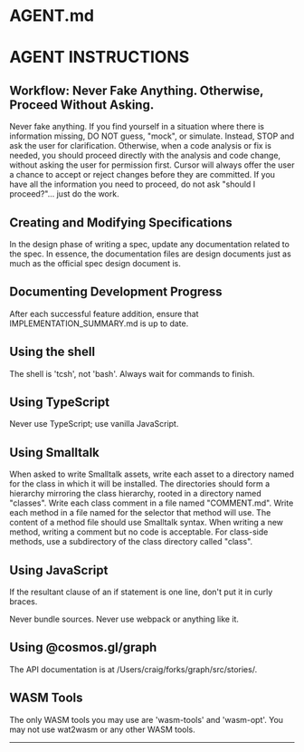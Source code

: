 # AGENT.md

# AGENT INSTRUCTIONS

## Workflow: Never Fake Anything. Otherwise, Proceed Without Asking.

Never fake anything. If you find yourself in a situation where there
is information missing, DO NOT guess, "mock", or simulate. Instead,
STOP and ask the user for clarification. Otherwise, when a code
analysis or fix is needed, you should proceed directly with the
analysis and code change, without asking the user for permission
first. Cursor will always offer the user a chance to accept or reject
changes before they are committed. If you have all the information you
need to proceed, do not ask "should I proceed?"... just do the work.

## Creating and Modifying Specifications

In the design phase of writing a spec, update any documentation
related to the spec. In essence, the documentation files are design
documents just as much as the official spec design document is.

## Documenting Development Progress

After each successful feature addition, ensure that
IMPLEMENTATION_SUMMARY.md is up to date.

## Using the shell

The shell is 'tcsh', not 'bash'. Always wait for commands to finish.

## Using TypeScript

Never use TypeScript; use vanilla JavaScript.

## Using Smalltalk

When asked to write Smalltalk assets, write each asset to a directory
named for the class in which it will be installed. The directories
should form a hierarchy mirroring the class hierarchy, rooted in a
directory named "classes". Write each class comment in a file named
"COMMENT.md". Write each method in a file named for the selector that
method will use. The content of a method file should use Smalltalk
syntax. When writing a new method, writing a comment but no code is
acceptable. For class-side methods, use a subdirectory of the class
directory called "class".

## Using JavaScript

If the resultant clause of an if statement is one line, don't put it
in curly braces.

Never bundle sources. Never use webpack or anything like it.

## Using @cosmos.gl/graph

The API documentation is at /Users/craig/forks/graph/src/stories/.

## WASM Tools

The only WASM tools you may use are 'wasm-tools' and 'wasm-opt'. You
may not use wat2wasm or any other WASM tools.

---

